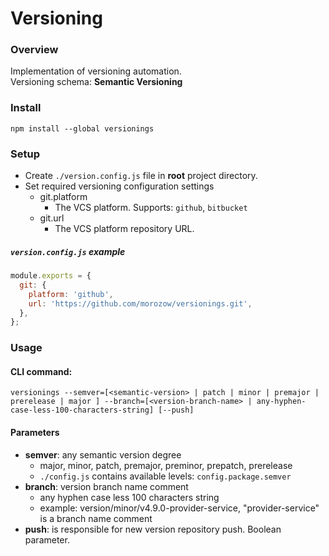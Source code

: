 # Versioning

### Overview
Implementation of versioning automation.\
Versioning schema: **Semantic Versioning**

### Install
```npm install --global versionings```

### Setup
- Create ```./version.config.js``` file in **root** project directory.
- Set required versioning configuration settings
    - git.platform
        - The VCS platform. Supports: ```github```, ```bitbucket```
    - git.url
        - The VCS platform repository URL.
##### ```version.config.js``` example
```javascript
module.exports = {
  git: {
    platform: 'github',
    url: 'https://github.com/morozow/versionings.git',
  },
};
```

### Usage
#### CLI command:
```versionings --semver=[<semantic-version> | patch | minor | premajor | prerelease | major ] --branch=[<version-branch-name> | any-hyphen-case-less-100-characters-string] [--push]```

#### Parameters
- **semver**: any semantic version degree
    - major, minor, patch, premajor, preminor, prepatch, prerelease
    - ```./config.js``` contains available levels: ```config.package.semver```
- **branch**: version branch name comment
    - any hyphen case less 100 characters string
    - example: version/minor/v4.9.0-provider-service, "provider-service" is a branch name comment
- **push**: is responsible for new version repository push. Boolean parameter. 
